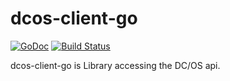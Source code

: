 # dcos-client-go

[![GoDoc](https://godoc.org/github.com/dcos/client-go/dcos?status.svg)](https://godoc.org/github.com/dcos/client-go/dcos) [![Build Status](https://travis-ci.org/dcos/client-go.svg?branch=master)](https://travis-ci.org/dcos/client-go)

dcos-client-go is Library accessing the DC/OS api.
